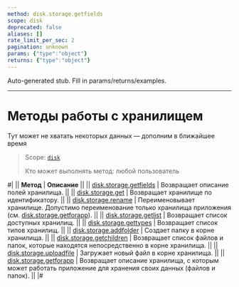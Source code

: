 ```yaml
---
method: disk.storage.getfields
scope: disk
deprecated: false
aliases: []
rate_limit_per_sec: 2
pagination: unknown
params: {"type":"object"}
returns: {"type":"object"}
---
```


Auto-generated stub. Fill in params/returns/examples.

---

# Методы работы с хранилищем



Тут может не хватать некоторых данных — дополним в ближайшее время



> Scope: [`disk`](../../scopes/permissions.md)
>
> Кто может выполнять метод: любой пользователь

#|
|| **Метод** | **Описание** ||
|| [disk.storage.getfields](./disk-storage-get-fields.md) | Возвращает описание полей хранилища. ||
|| [disk.storage.get](./disk-storage-get.md) | Возвращает хранилище по идентификатору. ||
|| [disk.storage.rename](./disk-storage-rename.md) | Переименовывает хранилище. Допустимо переименование только хранилища приложения (см. [disk.storage.getforapp](./disk-storage-get-for-app.md)). ||
|| [disk.storage.getlist](./disk-storage-get-list.md) | Возвращает список доступных хранилищ. ||
|| [disk.storage.gettypes](./disk-storage-get-types.md) | Возвращает список типов хранилищ. ||
|| [disk.storage.addfolder](./disk-storage-add-folder.md) | Создает папку в корне хранилища. ||
|| [disk.storage.getchildren](./disk-storage-get-children.md) | Возвращает список файлов и папок, которые находятся непосредственно в корне хранилища. ||
|| [disk.storage.uploadfile](./disk-storage-upload-file.md) | Загружает новый файл в корне хранилища. ||
|| [disk.storage.getforapp](./disk-storage-get-for-app.md) | Возвращает описание хранилища, с которым может работать приложение для хранения своих данных (файлов и папок). ||
|#
